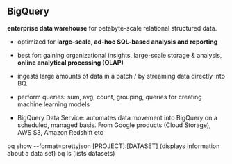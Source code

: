 ## BigQuery

**enterprise data warehouse** for petabyte-scale relational structured data.
- optimized for **large-scale, ad-hoc SQL-based analysis and reporting**
- best for: gaining organizational insights, large-scale storage & analysis, **online analytical processing (OLAP)**

- ingests large amounts of data in a batch / by streaming data directly into BQ.
- perform queries: sum, avg, count, grouping, queries for creating machine learning models
- BigQuery Data Service: automates data movement into BigQuery on a scheduled, managed basis. From Google products (Cloud Storage), AWS S3, Amazon Redshift etc

bq show --format=prettyjson [PROJECT]:[DATASET] (displays information about a data set)
bq ls (lists datasets)
